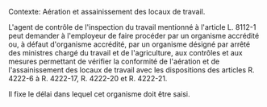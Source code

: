 Contexte: Aération et assainissement des locaux de travail.

L'agent de contrôle de l'inspection du travail mentionné à l'article L. 8112-1 peut demander à l'employeur de faire procéder par un organisme accrédité ou, à défaut d'organisme accrédité, par un organisme désigné par arrêté des ministres chargé du travail et de l'agriculture, aux contrôles et aux mesures permettant de vérifier la conformité de l'aération et de l'assainissement des locaux de travail avec les dispositions des articles R. 4222-6 à R. 4222-17, R. 4222-20 et R. 4222-21.

Il fixe le délai dans lequel cet organisme doit être saisi.